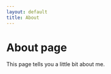 ```yaml
---
layout: default
title: About
---
```

# About page

This page tells you a little bit about me.        
